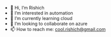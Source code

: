- 👋 Hi, I’m Rishich
- 👀 I’m interested in automation
- 🌱 I’m currently learning cloud
- 💞️ I’m looking to collaborate on azure
- 📫 How to reach me: cool.rishich@gmail.com

<!---
rishi240/rishi240 is a ✨ special ✨ repository because its `README.md` (this file) appears on your GitHub profile.
You can click the Preview link to take a look at your changes.
--->
